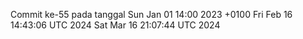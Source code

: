 Commit ke-55 pada tanggal Sun Jan 01 14:00 2023 +0100
Fri Feb 16 14:43:06 UTC 2024
Sat Mar 16 21:07:44 UTC 2024
